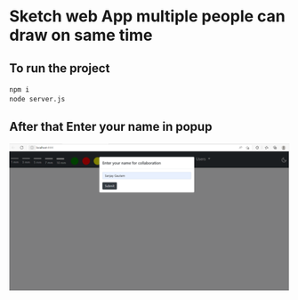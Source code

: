 # Sketch web App multiple people can draw on same time

## To run the project

```bash
npm i
node server.js
```

## After that Enter your name in popup

<img src="./sketch-web-design.png" alt="sketch">

